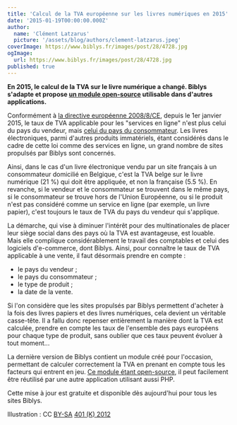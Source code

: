 ```yaml
---
title: 'Calcul de la TVA européenne sur les livres numériques en 2015'
date: '2015-01-19T00:00:00.000Z'
author:
  name: 'Clément Latzarus'
  picture: '/assets/blog/authors/clement-latzarus.jpeg'
coverImage: https://www.biblys.fr/images/post/28/4728.jpg
ogImage:
  url: https://www.biblys.fr/images/post/28/4728.jpg
published: true
---
```


**En 2015, le calcul de la TVA sur le livre numérique a changé. Biblys s&#039;adapte et propose [un module open-source](http://www.biblys.fr/pages/open-source) utilisable dans d&#039;autres applications.**

Conformément à [la directive européenne 2008/8/CE](http://eur-lex.europa.eu/LexUriServ/LexUriServ.do?uri=OJ:L:2008:044:0011:0022:FR:PDF), depuis le 1er janvier 2015, le taux de TVA applicable pour les &quot;services en ligne&quot; n&#039;est plus celui du pays du vendeur, mais [celui du pays du consommateur](http://www.service-public.fr/professionnels-entreprises/actualites/001024.html). Les livres électroniques, parmi d&#039;autres produits immatériels, étant considérés dans le cadre de cette loi comme des services en ligne, un grand nombre de sites propulsés par Biblys sont concernés.

Ainsi, dans le cas d&#039;un livre électronique vendu par un site français à un consommateur domicilié en Belgique, c&#039;est la TVA belge sur le livre numérique (21 %) qui doit être appliquée, et non la française (5.5 %). En revanche, si le vendeur et le consommateur se trouvent dans le même pays, si le consommateur se trouve hors de l&#039;Union Européenne, ou si le produit n&#039;est pas considéré comme un service en ligne (par exemple, un livre papier), c&#039;est toujours le taux de TVA du pays du vendeur qui s&#039;applique.

La démarche, qui vise à diminuer l&#039;intérêt pour des multinationales de placer leur siège social dans des pays où la TVA est avantageuse, est louable. Mais elle complique considérablement le travail des comptables et celui des logiciels d&#039;e-commerce, dont Biblys. Ainsi, pour connaître le taux de TVA applicable à une vente, il faut désormais prendre en compte :

- le pays du vendeur ;
- le pays du consommateur ;
- le type de produit ;
- la date de la vente.
 
Si l&#039;on considère que les sites propulsés par Biblys permettent d&#039;acheter à la fois des livres papiers et des livres numériques, cela devient un véritable casse-tête. Il a fallu donc repenser entièrement la manière dont la TVA est calculée, prendre en compte les taux de l&#039;ensemble des pays européens pour chaque type de produit, sans oublier que ces taux peuvent évoluer à tout moment...

La dernière version de Biblys contient un module créé pour l&#039;occasion, permettant de calculer correctement la TVA en prenant en compte tous les facteurs qui entrent en jeu. [Ce module étant open-source](http://www.biblys.fr/pages/open-source), il peut facilement être réutilisé par une autre application utilisant aussi PHP.

Cette mise à jour est gratuite et disponible dès aujourd&#039;hui pour tous les sites Biblys.

Illustration : CC [BY-SA](https://creativecommons.org/licenses/by-sa/2.0/) [401 (K) 2012](https://www.flickr.com/photos/68751915@N05/6355404323/in/photolist-b6MYGc-bH1kaH-aFB7hB-4X6APG-QAaR-8Y5YVJ-bt4m54-9qdvDe-iqbEJZ-6fvMde-G3K7m-bib12g-7hgd89-9VxavH-CDhDJ-bxDenq-pvfNCe-biaPun-7fP5dL-biaBRX)